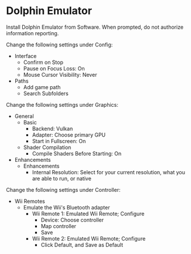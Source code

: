 # Dolphin Emulator

Install Dolphin Emulator from Software. When prompted, do not authorize information reporting.

Change the following settings under Config:

- Interface
  - Confirm on Stop
  - Pause on Focus Loss: On
  - Mouse Cursor Visibility: Never
- Paths
  - Add game path
  - Search Subfolders

Change the following settings under Graphics:

- General
  - Basic
    - Backend: Vulkan
    - Adapter: Choose primary GPU
    - Start in Fullscreen: On
  - Shader Compilation
    - Compile Shaders Before Starting: On
- Enhancements
  - Enhancements
    - Internal Resolution: Select for your current resolution, what you are able to run, or native

Change the following settings under Controller:

- Wii Remotes
  - Emulate the Wii's Bluetooth adapter
    - Wii Remote 1: Emulated Wii Remote; Configure
      - Device: Choose controller
      - Map controller
      - Save
    - Wii Remote 2: Emulated Wii Remote; Configure
      - Click Default, and Save as Default
